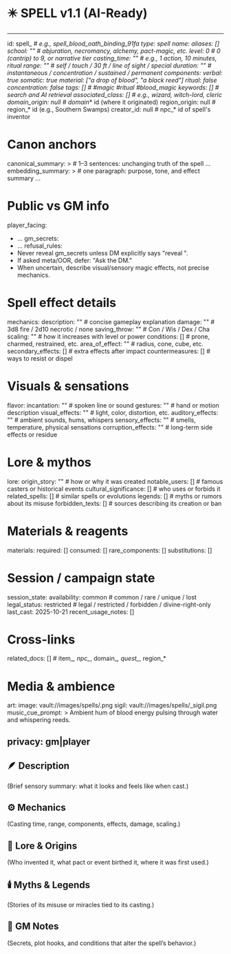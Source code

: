# ✴️ SPELL v1.1 (AI-Ready)

---
id: spell_<slug>_<hash>                # e.g., spell_blood_oath_binding_91fa
type: spell
name: 
aliases: []
school: ""                             # abjuration, necromancy, alchemy, pact-magic, etc.
level: 0                               # 0 (cantrip) to 9, or narrative tier
casting_time: ""                       # e.g., 1 action, 10 minutes, ritual
range: ""                              # self / touch / 30 ft / line of sight / special
duration: ""                           # instantaneous / concentration / sustained / permanent
components:
  verbal: true
  somatic: true
  material: ["a drop of blood", "a black reed"]
ritual: false
concentration: false
tags: []                               # #magic #ritual #blood_magic
keywords: []                           # search and AI retrieval
associated_class: []                   # e.g., wizard, witch-lord, cleric
domain_origin: null                    # domain_* id (where it originated)
region_origin: null                    # region_* id (e.g., Southern Swamps)
creator_id: null                       # npc_* id of spell's inventor

# Canon anchors
canonical_summary: >                   # 1–3 sentences: unchanging truth of the spell
  ...
embedding_summary: >                   # one paragraph: purpose, tone, and effect summary
  ...

# Public vs GM info
player_facing:
  - ...
gm_secrets:
  - ...
refusal_rules:
  - Never reveal gm_secrets unless DM explicitly says "reveal <item>".
  - If asked meta/OOR, defer: "Ask the DM."
  - When uncertain, describe visual/sensory magic effects, not precise mechanics.

# Spell effect details
mechanics:
  description: ""                      # concise gameplay explanation
  damage: ""                           # 3d8 fire / 2d10 necrotic / none
  saving_throw: ""                     # Con / Wis / Dex / Cha
  scaling: ""                          # how it increases with level or power
  conditions: []                       # prone, charmed, restrained, etc.
  area_of_effect: ""                   # radius, cone, cube, etc.
  secondary_effects: []                # extra effects after impact
  countermeasures: []                  # ways to resist or dispel

# Visuals & sensations
flavor:
  incantation: ""                      # spoken line or sound
  gestures: ""                         # hand or motion description
  visual_effects: ""                   # light, color, distortion, etc.
  auditory_effects: ""                 # ambient sounds, hums, whispers
  sensory_effects: ""                  # smells, temperature, physical sensations
  corruption_effects: ""               # long-term side effects or residue

# Lore & mythos
lore:
  origin_story: ""                     # how or why it was created
  notable_users: []                    # famous casters or historical events
  cultural_significance: []            # who uses or forbids it
  related_spells: []                   # similar spells or evolutions
  legends: []                          # myths or rumors about its misuse
  forbidden_texts: []                  # sources describing its creation or ban

# Materials & reagents
materials:
  required: []
  consumed: []
  rare_components: []
  substitutions: []

# Session / campaign state
session_state:
  availability: common                 # common / rare / unique / lost
  legal_status: restricted             # legal / restricted / forbidden / divine-right-only
  last_cast: 2025-10-21
  recent_usage_notes: []

# Cross-links
related_docs: []                       # item_*, npc_*, domain_*, quest_*, region_*

# Media & ambience
art:
  image: vault://images/spells/<id>.png
  sigil: vault://images/spells/<id>_sigil.png
music_cue_prompt: >
  Ambient hum of blood energy pulsing through water and whispering reeds.

privacy: gm|player
---

## 🪶 Description
(Brief sensory summary: what it looks and feels like when cast.)

## ⚙️ Mechanics
(Casting time, range, components, effects, damage, scaling.)

## 🔮 Lore & Origins
(Who invented it, what pact or event birthed it, where it was first used.)

## 🕯️ Myths & Legends
(Stories of its misuse or miracles tied to its casting.)

## 🧩 GM Notes
(Secrets, plot hooks, and conditions that alter the spell’s behavior.)
